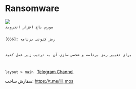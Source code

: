 # Ransomware
<img src="http://uupload.ir/files/sba_bigstock--186749755.jpg">
<code>
سورس باج افزار اندروید 

رمز کنونی برنامه :[666]

برای تغییر رمز برنامه و شخصی سازی آن به ترتیب زیر عمل کنید 

layout > main
</code>
[Telegram Channel](https://t.me/FoxTEam01) 

سفارش ساخت: https://t.me/lil_mos
